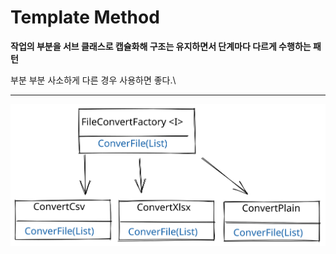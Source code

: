 # Template Method

**작업의 부분을 서브 클래스로 캡슐화해 구조는 유지하면서 단계마다 다르게 수행하는 패턴**

부분 부분 사소하게 다른 경우 사용하면 좋다.\
****

<img src="../../.gitbook/assets/file.drawing.svg" alt="" class="gitbook-drawing">

